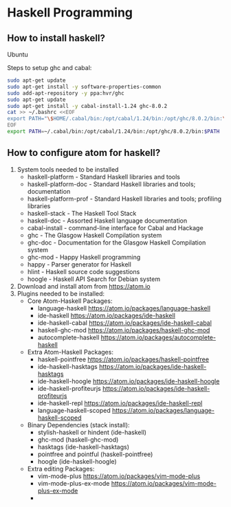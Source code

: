 # Haskell Programming
## How to install haskell?
Ubuntu

Steps to setup ghc and cabal:
``` bash
sudo apt-get update
sudo apt-get install -y software-properties-common
sudo add-apt-repository -y ppa:hvr/ghc
sudo apt-get update
sudo apt-get install -y cabal-install-1.24 ghc-8.0.2
cat >> ~/.bashrc <<EOF
export PATH="\$HOME/.cabal/bin:/opt/cabal/1.24/bin:/opt/ghc/8.0.2/bin:\$PATH"
EOF
export PATH=~/.cabal/bin:/opt/cabal/1.24/bin:/opt/ghc/8.0.2/bin:$PATH
```

## How to configure atom for haskell?
1. System tools needed to be installed
	* haskell-platform - Standard Haskell libraries and tools
	* haskell-platform-doc - Standard Haskell libraries and tools; documentation
	* haskell-platform-prof - Standard Haskell libraries and tools; profiling libraries
	* haskell-stack - The Haskell Tool Stack
	* haskell-doc - Assorted Haskell language documentation
	* cabal-install - command-line interface for Cabal and Hackage
	* ghc - The Glasgow Haskell Compilation system
	* ghc-doc - Documentation for the Glasgow Haskell Compilation system
	* ghc-mod - Happy Haskell programming
	* happy - Parser generator for Haskell
	* hlint - Haskell source code suggestions
	* hoogle - Haskell API Search for Debian system
2. Download and install atom from https://atom.io
3. Plugins needed to be installed:
	* Core Atom-Haskell Packages:
		* language-haskell https://atom.io/packages/language-haskell
		* ide-haskell https://atom.io/packages/ide-haskell
		* ide-haskell-cabal https://atom.io/packages/ide-haskell-cabal
		* haskell-ghc-mod https://atom.io/packages/haskell-ghc-mod
		* autocomplete-haskell https://atom.io/packages/autocomplete-haskell
	* Extra Atom-Haskell Packages:
		* haskell-pointfree https://atom.io/packages/haskell-pointfree
		* ide-haskell-hasktags https://atom.io/packages/ide-haskell-hasktags
		* ide-haskell-hoogle https://atom.io/packages/ide-haskell-hoogle
		* ide-haskell-profiteurjs https://atom.io/packages/ide-haskell-profiteurjs
		* ide-haskell-repl https://atom.io/packages/ide-haskell-repl
		* language-haskell-scoped https://atom.io/packages/language-haskell-scoped
	* Binary Dependencies (stack install):
		* stylish-haskell or hindent (ide-haskell)
		* ghc-mod (haskell-ghc-mod)
		* hasktags (ide-haskell-hasktags)
		* pointfree and pointful (haskell-pointfree)
		* hoogle (ide-haskell-hoogle)
	* Extra editing Packages:
		* vim-mode-plus https://atom.io/packages/vim-mode-plus
		* vim-mode-plus-ex-mode https://atom.io/packages/vim-mode-plus-ex-mode
		* 
